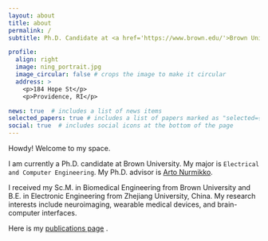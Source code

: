 ```yaml
---
layout: about
title: about
permalink: /
subtitle: Ph.D. Candidate at <a href='https://www.brown.edu/'>Brown University</a> 

profile:
  align: right
  image: ning_portrait.jpg
  image_circular: false # crops the image to make it circular
  address: >
    <p>184 Hope St</p>
    <p>Providence, RI</p>

news: true  # includes a list of news items
selected_papers: true # includes a list of papers marked as "selected={true}"
social: true  # includes social icons at the bottom of the page
---
```


Howdy! Welcome to my space.

I am currently a Ph.D. candidate at Brown University. My major is `Electrical and Computer Engineering`.  My Ph.D. advisor is <a href='https://vivo.brown.edu/display/anurmikk'>Arto Nurmikko</a>. 

I received my Sc.M. in Biomedical Engineering from Brown University and B.E. in Electronic Engineering from Zhejiang University, China. My research interests include neuroimaging, wearable medical devices, and brain-computer interfaces.

Here is my [publications page](/nzhang1218/publications/) .
